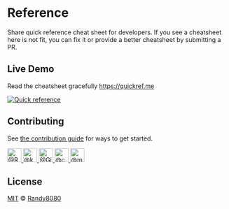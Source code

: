 # Reference

Share quick reference cheat sheet for developers.
If you see a cheatsheet here is not fit, you can fix it or provide a better cheatsheet by submitting a PR.


## Live Demo
Read the cheatsheet gracefully https://quickref.me

[![Quick reference](https://quickref.me/assets/image/preview.png)](https://quickref.me/)



## Contributing

See [the contribution guide](https://github.com/Randy8080/reference/blob/main/CONTRIBUTING.md) for ways to get started.

<a href="https://github.com/Randy8080">
<img class="d-block avatar-user" src="https://avatars.githubusercontent.com/u/62941208?s=64&amp;v=4" width="32" height="32" alt="@Randy8080">
</a>    
<a href="https://github.com/karate">
<img class="d-block avatar-user" src="https://avatars.githubusercontent.com/u/1358965?s=64&amp;v=4" width="32" height="32" alt="@karate">
</a>   
<a href="https://github.com/Girgias">
<img class="d-block avatar-user" src="https://avatars.githubusercontent.com/u/7906688?s=64&amp;v=4" width="32" height="32" alt="@Girgias">
</a>  
<a href="https://github.com/ceo">
<img class="d-block avatar-user" src="https://avatars.githubusercontent.com/u/39812139?s=64&amp;v=4" width="32" height="32" alt="@ceo">
</a> 
<a href="https://github.com/mubashirchandle">
<img class="d-block avatar-user" src="https://avatars.githubusercontent.com/u/61664272?s=64&amp;v=4" width="32" height="32" alt="@mubashirchandle">
</a>


## License
[MIT](https://github.com/Randy8080/reference/blob/main/LICENSE) © [Randy8080](https://github.com/Randy8080)

